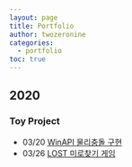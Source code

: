 ```yaml
---
layout: page
title: Portfolio
author: twozeronine
categories:
  - portfolio
toc: true
---
```


## 2020

### Toy Project

- 03/20 [WinAPI 물리충돌 구현](http://twozeronine.github.io//portfolio/2020/06/30/WinAPI/)
- 03/26 [LOST 미로찾기 게임](http://twozeronine.github.io//portfolio/2020/06/30/WinAPI/)

